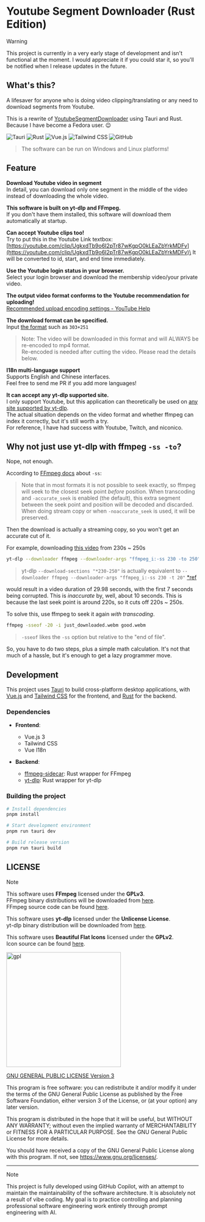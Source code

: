 # Youtube Segment Downloader (Rust Edition)

> [!WARNING]  
> This project is currently in a very early stage of development and isn't functional at the moment. I would appreciate it if you could star it, so you'll be notified when I release updates in the future.

## What's this?

A lifesaver for anyone who is doing video clipping/translating or any need to download segments from Youtube.

This is a rewrite of [YoutubeSegmentDownloader](https://github.com/jim60105/YoutubeSegmentDownloader) using Tauri and Rust. Because I have become a Fedora user. 😉

<!-- [![GitHub release (latest SemVer)](https://img.shields.io/github/v/release/jim60105/YoutubeSegmentDownloaderRs?style=for-the-badge)](https://github.com/jim60105/YoutubeSegmentDownloaderRs/releases/latest)
![GitHub Release Date](https://img.shields.io/github/release-date/jim60105/YoutubeSegmentDownloaderRs?style=for-the-badge)
![GitHub all releases](https://img.shields.io/github/downloads/jim60105/YoutubeSegmentDownloaderRs/total?style=for-the-badge) -->

<!-- ![Preview](assets/preview.png) -->

![Tauri](https://img.shields.io/static/v1?style=for-the-badge&message=Tauri&color=FFC131&logo=Tauri&logoColor=FFFFFF&label=)
![Rust](https://img.shields.io/static/v1?style=for-the-badge&message=Rust&color=000000&logo=Rust&logoColor=FFFFFF&label=)
![Vue.js](https://img.shields.io/static/v1?style=for-the-badge&message=Vue.js&color=4FC08D&logo=Vue.js&logoColor=FFFFFF&label=)
![Tailwind CSS](https://img.shields.io/static/v1?style=for-the-badge&message=Tailwind+CSS&color=06B6D4&logo=Tailwind+CSS&logoColor=FFFFFF&label=)
![GitHub](https://img.shields.io/github/license/jim60105/YoutubeSegmentDownloaderRs?style=for-the-badge)
> The software can be run on Windows and Linux platforms!

## Feature

**Download Youtube video in segment**\
In detail, you can download only one segment in the middle of the video instead of downloading the whole video.

**This software is built on yt-dlp and FFmpeg.**\
If you don't have them installed, this software will download them automatically at startup.

**Can accept Youtube clips too!**\
Try to put this in the Youtube Link textbox: [https://youtube.com/clip/UgkxdTb9o6I2pTr87wKgpO0kLEaZbYrkMDFv](https://youtube.com/clip/UgkxdTb9o6I2pTr87wKgpO0kLEaZbYrkMDFv)\
It will be converted to id, start, and end time immediately.

**Use the Youtube login status in your browser.**\
Select your login browser and download the membership video/your private video.

**The output video format conforms to the Youtube recommendation for uploading!**\
[Recommended upload encoding settings - YouTube Help](https://support.google.com/youtube/answer/1722171/)

**The download format can be specified.**\
Input [the format](https://github.com/yt-dlp/yt-dlp#format-selection) such as `303+251`
> Note: The video will be downloaded in this format and will ALWAYS be re-encoded to mp4 format.\
> Re-encoded is needed after cutting the video. Please read the details below.

**I18n multi-language support**\
Supports English and Chinese interfaces.\
Feel free to send me PR if you add more languages!

**It can accept any yt-dlp supported site.**\
I only support Youtube, but this application can theoretically be used on [any site supported by yt-dlp](https://github.com/yt-dlp/yt-dlp/blob/master/supportedsites.md).\
The actual situation depends on the video format and whether ffmpeg can index it correctly, but it's still worth a try.\
For reference, I have had success with Youtube, Twitch, and niconico.

<!-- ## Install

Get the latest release
[![GitHub release (latest SemVer)](https://img.shields.io/github/v/release/jim60105/YoutubeSegmentDownloaderRs?style=for-the-badge)](https://github.com/jim60105/YoutubeSegmentDownloaderRs/releases/latest)

### Windows

Please download and install with the *.msi* installer.

### Linux

Download the *.flatpak* file directly from the releases page. -->

## Why not just use yt-dlp with ffmpeg `-ss -to`?

Nope, not enough.

According to [FFmpeg docs](https://ffmpeg.org/ffmpeg.html#toc-Main-options) about `-ss`:
> Note that in most formats it is not possible to seek exactly, so ffmpeg will seek to the closest seek point *before* position. When transcoding and `-accurate_seek` is enabled (the default), this extra segment between the seek point and position will be decoded and discarded. When doing stream copy or when `-noaccurate_seek` is used, it will be preserved.

Then the download is actually a streaming copy, so you won't get an accurate cut of it.

For example, downloading [this video](https://youtu.be/89kXyUCenD0) from 230s ~ 250s

```bash
yt-dlp --downloader ffmpeg --downloader-args "ffmpeg_i:-ss 230 -to 250" 89kXyUCenD0 
```

> yt-dlp `--download-sections "*230-250"` is actually equivalent to `--downloader ffmpeg --downloader-args "ffmpeg_i:-ss 230 -t 20"` [*ref](https://github.com/yt-dlp/yt-dlp/commit/5ec1b6b71689d2f0cbdcd2b6c4dd861fb2fcf911#diff-045340cd706a52a49d1614a44d092c244144486fdd4101f4b56ae644ac9fdd04R452-R455)

would result in a video duration of 29.98 seconds, with the first 7 seconds being corrupted. This is *inaccurate* by, well, about 10 seconds. This is because the last seek point is around 220s, so it cuts off 220s ~ 250s.

To solve this, use ffmpeg to seek it again *with transcoding*.

```bash
ffmpeg -sseof -20 -i just_downloaded.webm good.webm
```

> `-sseof` likes the `-ss` option but relative to the "end of file".

So, you have to do two steps, plus a simple math calculation. It's not that much of a hassle, but it's enough to get a lazy programmer move.

## Development

This project uses [Tauri](https://tauri.app/) to build cross-platform desktop applications, with [Vue.js](https://vuejs.org/) and [Tailwind CSS](https://tailwindcss.com/) for the frontend, and [Rust](https://www.rust-lang.org/) for the backend.

### Dependencies

- **Frontend**:
  - Vue.js 3
  - Tailwind CSS
  - Vue I18n

- **Backend**:
  - [ffmpeg-sidecar](https://crates.io/crates/ffmpeg-sidecar): Rust wrapper for FFmpeg
  - [yt-dlp](https://crates.io/crates/yt-dlp): Rust wrapper for yt-dlp

### Building the project

```bash
# Install dependencies
pnpm install

# Start development environment
pnpm run tauri dev

# Build release version
pnpm run tauri build
```

## LICENSE

> [!NOTE]  
> This software uses **FFmpeg** licensed under the **GPLv3**.  
> FFmpeg binary distributions will be downloaded from [here](https://github.com/yt-dlp/FFmpeg-Builds/releases/latest).  
> FFmpeg source code can be found [here](https://github.com/FFmpeg/FFmpeg/commit/390d6853d0).
>
> This software uses **yt-dlp** licensed under the **Unlicense License**.  
> yt-dlp binary distribution will be downloaded from [here](https://github.com/yt-dlp/yt-dlp/releases/latest).
> 
> This software uses **Beautiful Flat Icons** licensed under the **GPLv2**.  
> Icon source can be found [here](https://www.elegantthemes.com/blog/freebie-of-the-week/beautiful-flat-icons-for-free).

<img src="https://github.com/jim60105/YoutubeSegmentDownloader/assets/16995691/05e722a2-c531-452d-b7df-295139431195" alt="gpl" width="300" />

[GNU GENERAL PUBLIC LICENSE Version 3](LICENSE)

This program is free software: you can redistribute it and/or modify it under the terms of the GNU General Public License as published by the Free Software Foundation, either version 3 of the License, or (at your option) any later version.

This program is distributed in the hope that it will be useful, but WITHOUT ANY WARRANTY; without even the implied warranty of MERCHANTABILITY or FITNESS FOR A PARTICULAR PURPOSE. See the GNU General Public License for more details.

You should have received a copy of the GNU General Public License along with this program. If not, see <https://www.gnu.org/licenses/>.

---

> [!NOTE]  
> This project is fully developed using GitHub Copilot, with an attempt to maintain the maintainability of the software architecture. It is absolutely not a result of vibe coding. My goal is to practice controlling and planning professional software engineering work entirely through prompt engineering with AI.
